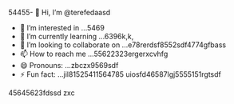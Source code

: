 54455- 👋 Hi, I’m @terefedaasd
- 👀 I’m interested in ...5469
- 🌱 I’m currently learning ...6396k,k,
- 💞️ I’m looking to collaborate on ...e78rerdsf8552sdf4774gfbass
- 📫 How to reach me ...55622323ergerxcvhfg
- 😄 Pronouns: ...zbczx9569sdf
- ⚡ Fun fact: ...jil81525411564785
uiosfd46587lgj5555151rgtsdf
<!---s555555dgf474485
--->
45645623fdssd
zxc
